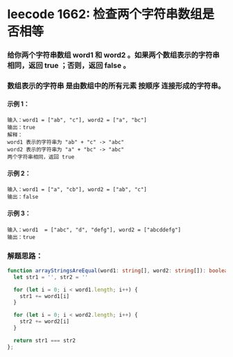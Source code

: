 # leecode 1662: 检查两个字符串数组是否相等

### 给你两个字符串数组 word1 和 word2 。如果两个数组表示的字符串相同，返回 true ；否则，返回 false 。

### 数组表示的字符串 是由数组中的所有元素 按顺序 连接形成的字符串。

#### 示例 1：
```
输入：word1 = ["ab", "c"], word2 = ["a", "bc"]
输出：true
解释：
word1 表示的字符串为 "ab" + "c" -> "abc"
word2 表示的字符串为 "a" + "bc" -> "abc"
两个字符串相同，返回 true
```
#### 示例 2：
```
输入：word1 = ["a", "cb"], word2 = ["ab", "c"]
输出：false
```
#### 示例 3：
```
输入：word1  = ["abc", "d", "defg"], word2 = ["abcddefg"]
输出：true
```

### 解题思路：
```ts
function arrayStringsAreEqual(word1: string[], word2: string[]): boolean {
  let str1 = '', str2 = ''

  for (let i = 0; i < word1.length; i++) {
    str1 += word1[i]
  }

  for (let i = 0; i < word2.length; i++) {
    str2 += word2[i]
  }

  return str1 === str2
};
```